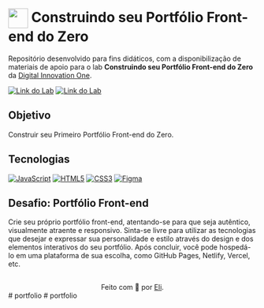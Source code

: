 <h1>
    <a href="https://www.dio.me/">
     <img align="center" width="40px" src="https://hermes.digitalinnovation.one/assets/diome/logo-minimized.png"></a>
    <span>Construindo seu Portfólio Front-end do Zero</span>
</h1>

Repositório desenvolvido para fins didáticos, com a disponibilização de materiais de apoio para o lab **Construindo seu Portfólio Front-end do Zero** da [Digital Innovation One](https://www.dio.me/).

[![Link do Lab](https://img.shields.io/badge/▶-000?style=for-the-badge&logo=movie&logoColor=E94D5F)](https://web.dio.me/lab/construindo-seu-portfolio-front-end-do-zero/learning/81cbe4c1-6e9e-4ce3-be7d-412aef4efb24) 
[![Link do Lab](https://img.shields.io/badge/Acesse%20o%20Lab%20na%20Plataforma-E94D5F?style=for-the-badge)](https://web.dio.me/lab/construindo-seu-portfolio-front-end-do-zero/learning/81cbe4c1-6e9e-4ce3-be7d-412aef4efb24)

## Objetivo
Construir seu Primeiro Portfólio Front-end do Zero.

## Tecnologias
[![JavaScript](https://img.shields.io/badge/JavaScript-000?style=for-the-badge&logo=javascript&logoColor=30A3DC)]()
[![HTML5](https://img.shields.io/badge/HTML5-000?style=for-the-badge&logo=html5&logoColor=E94D5F)]() 
[![CSS3](https://img.shields.io/badge/CSS3-000?style=for-the-badge&logo=css3&logoColor=30A3DC)]()
[![Figma](https://img.shields.io/badge/Protótipo%20no%20Figma-000?style=for-the-badge&logo=figma&logoColor=E94D5F)](https://www.figma.com/file/NkndT2SbyHJZWLEsaM8Xn3/DIO-Lab-Portf%C3%B3lio)

## Desafio: Portfólio Front-end
Crie seu próprio portfólio front-end, atentando-se para que seja autêntico, visualmente atraente e responsivo. Sinta-se livre para utilizar as tecnologias que desejar e expressar sua personalidade e estilo através do design e dos elementos interativos do seu portfólio. Após concluir, você pode hospedá-lo em uma plataforma de sua escolha, como GitHub Pages, Netlify, Vercel, etc.

##
<div align="center">Feito com 💙 por <a href="https://github.com/elidianaandrade">Eli</a>.</div>
#   p o r t f o l i o  
 #   p o r t f o l i o  
 